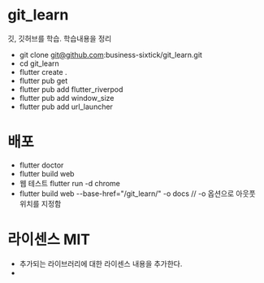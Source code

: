 # git_learn
깃, 깃허브를 학습. 학습내용을 정리

- git clone git@github.com:business-sixtick/git_learn.git
- cd git_learn
- flutter create .
- flutter pub get
- flutter pub add flutter_riverpod
- flutter pub add window_size
- flutter pub add url_launcher

# 배포 
- flutter doctor
- flutter build web
- 웹 테스트 flutter run -d chrome
- flutter build web --base-href="/git_learn/" -o docs   // -o 옵션으로 아웃풋 위치를 지정함



# 라이센스 MIT
- 추가되는 라이브러리에 대한 라이센스 내용을 추가한다.
- 
